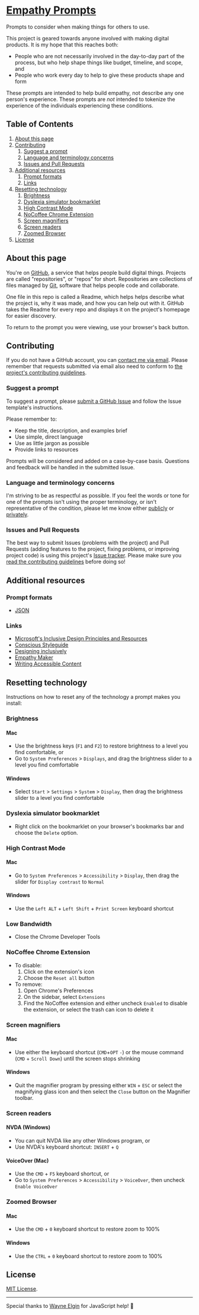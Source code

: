 # [Empathy Prompts](http://empathyprompts.net/)

Prompts to consider when making things for others to use.

This project is geared towards anyone involved with making digital products. It is my hope that this reaches both:

- People who are not necessarily involved in the day-to-day part of the process, but who help shape things like budget, timeline, and scope, and
- People who work every day to help to give these products shape and form

These prompts are intended to help build empathy, not describe any one person's experience. These prompts are <em>not</em> intended to tokenize the experience of the individuals experiencing these conditions.


## Table of Contents

1. [About this page](#about-this-page)
1. [Contributing](#contributing)
    1. [Suggest a prompt](#suggest-a-prompt)
    1. [Language and terminology concerns](#language-and-terminology-concerns)
    1. [Issues and Pull Requests](#issues-and-pull-requests)
1. [Additional resources](#additional-resources)
    1. [Prompt formats](#prompt-formats)
    1. [Links](#links)
1. [Resetting technology](#resetting-technology)
    1. [Brightness](#brightness)
    1. [Dyslexia simulator bookmarklet](#dyslexia-simulator-bookmarklet)
    1. [High Contrast Mode](#high-contrast-mode)
    1. [NoCoffee Chrome Extension](#nocoffee-chrome-extension)
    1. [Screen magnifiers](#screen-magnifiers)
    1. [Screen readers](#screen-readers)
    1. [Zoomed Browser](#zoomed-browser)
1. [License](#license)


## About this page

You're on [GitHub](https://github.com/), a service that helps people build digital things. Projects are called "repositories", or "repos" for short. Repositories are collections of files managed by [Git](https://git-scm.com/), software that helps people code and collaborate.

One file in this repo is called a Readme, which helps helps describe what the project is, why it was made, and how you can help out with it. GitHub takes the Readme for every repo and displays it on the project's homepage for easier discovery.

To return to the prompt you were viewing, use your browser's back button.


## Contributing

If you do not have a GitHub account, you can [contact me via email](https://github.com/ericwbailey/empathy-prompts/blob/master/AUTHORS). Please remember that requests submitted via email also need to conform to [the project's contributing guidelines](https://github.com/ericwbailey/empathy-prompts/blob/master/CONTRIBUTING.md).


### Suggest a prompt

To suggest a prompt, please [submit a GitHub Issue](https://github.com/ericwbailey/empathy-prompts/issues) and follow the Issue template's instructions. 

Please remember to:

- Keep the title, description, and examples brief
- Use simple, direct language
- Use as little jargon as possible
- Provide links to resources

Prompts will be considered and added on a case-by-case basis. Questions and feedback will be handled in the submitted Issue.

### Language and terminology concerns

I'm striving to be as respectful as possible. If you feel the words or tone for one of the prompts isn't using the proper terminology, or isn't representative of the condition, please let me know either [publicly](https://github.com/ericwbailey/empathy-prompts/labels/%5BType%5D%20Terminology) or [privately](https://github.com/ericwbailey/empathy-prompts/blob/master/AUTHORS).

### Issues and Pull Requests

The best way to submit Issues (problems with the project) and Pull Requests (adding features to the project, fixing problems, or improving project code) is using this project's [Issue tracker](https://github.com/ericwbailey/empathy-prompts/issues). Please make sure you [read the contributing guidelines](https://github.com/ericwbailey/empathy-prompts/blob/master/CONTRIBUTING.md) before doing so!


## Additional resources

### Prompt formats
- [JSON](https://github.com/ericwbailey/empathy-prompts/blob/master/source/content.json)

### Links
- [Microsoft's Inclusive Design Principles and Resources](https://www.microsoft.com/en-us/design/inclusive)
- [Conscious Styleguide](http://consciousstyleguide.com/)
- [Designing inclusively](https://medium.com/simple-human/designing-inclusively-5442ca2850ba)
- [Empathy Maker](http://maya-benari.com/empathy-maker/)
- [Writing Accessible Content](https://foxland.fi/writing-accessible-content/)


## Resetting technology

Instructions on how to reset any of the technology a prompt makes you install:

### Brightness

#### Mac

- Use the brightness keys (`F1` and `F2`) to restore brightness to a level you find comfortable, or
- Go to `System Preferences` > `Displays`, and drag the brightness slider to a level you find comfortable

#### Windows

- Select `Start` > `Settings` > `System` > `Display`, then drag the brightness slider to a level you find comfortable

### Dyslexia simulator bookmarklet
- Right click on the bookmarklet on your browser's bookmarks bar and choose the `Delete` option.

### High Contrast Mode

#### Mac

- Go to `System Preferences` > `Accessibility` > `Display`, then drag the slider for `Display contrast` to `Normal`

#### Windows

- Use the `Left ALT` + `Left Shift` + `Print Screen` keyboard shortcut

### Low Bandwidth

- Close the Chrome Developer Tools

### NoCoffee Chrome Extension

- To disable:
    1. Click on the extension's icon
    1. Choose the `Reset all` button
- To remove:
    1. Open Chrome's Preferences
    1. On the sidebar, select `Extensions`
    1. Find the NoCoffee extension and either uncheck `Enabled` to disable the extension, or select the trash can icon to delete it

### Screen magnifiers

#### Mac

- Use either the keyboard shortcut (`CMD`+`OPT` `-`) or the mouse command (`CMD` + `Scroll Down`) until the screen stops shrinking

#### Windows

- Quit the magnifier program by pressing either `WIN` + `ESC` or select the magnifying glass icon and then select the `Close` button on the Magnifier toolbar.

### Screen readers

#### NVDA (Windows)

- You can quit NVDA like any other Windows program, or
- Use NVDA's keyboard shortcut: `INSERT` + `Q`

#### VoiceOver (Mac)

- Use the `CMD` + `F5` keyboard shortcut, or
- Go to `System Preferences` > `Accessibility` > `VoiceOver`, then uncheck `Enable VoiceOver`

### Zoomed Browser

#### Mac

- Use the `CMD` + `0` keyboard shortcut to restore zoom to 100%

#### Windows

- Use the `CTRL` + `0` keyboard shortcut to restore zoom to 100%


## License

[MIT License](https://raw.githubusercontent.com/ericwbailey/empathy-prompts/master/LICENSE).

---

Special thanks to [Wayne Elgin](https://github.com/esjay) for JavaScript help! 🎉
